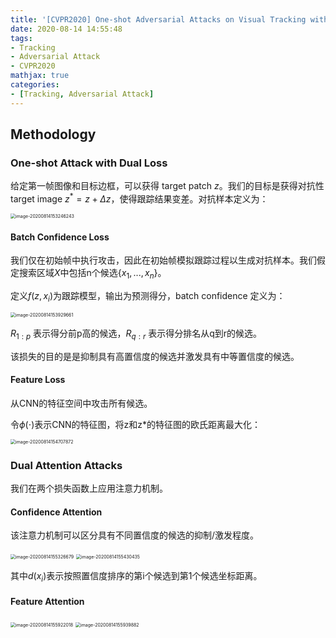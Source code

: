 ```yaml
---
title: '[CVPR2020] One-shot Adversarial Attacks on Visual Tracking with Dual Attention'
date: 2020-08-14 14:55:48
tags:
- Tracking
- Adversarial Attack
- CVPR2020
mathjax: true
categories:
- [Tracking, Adversarial Attack]
---
```


## Methodology

### One-shot Attack with Dual Loss

给定第一帧图像和目标边框，可以获得 target patch $z$。我们的目标是获得对抗性 target image $z^* = z + \Delta z$，使得跟踪结果变差。对抗样本定义为：

<img src="https://i.loli.net/2020/08/14/dwOyS9tYzB3VWN7.png" alt="image-20200814153246243" style="zoom:50%;" />

#### Batch Confidence Loss

我们仅在初始帧中执行攻击，因此在初始帧模拟跟踪过程以生成对抗样本。我们假定搜索区域$X$中包括n个候选$\{x_1,...,x_n\}$。

定义$f(z,x_i)$为跟踪模型，输出为预测得分，batch confidence 定义为：

<img src="https://i.loli.net/2020/08/14/N1JbGg5djOFiM4C.png" alt="image-20200814153929661" style="zoom:50%;" />

$R_{1:p}$ 表示得分前p高的候选，$R_{q:r}$ 表示得分排名从q到r的候选。

该损失的目的是是抑制具有高置信度的候选并激发具有中等置信度的候选。

#### Feature Loss

从CNN的特征空间中攻击所有候选。

令$\phi(\cdot)$表示CNN的特征图，将z和z*的特征图的欧氏距离最大化：

<img src="https://i.loli.net/2020/08/14/l54B7kZoFebw3fM.png" alt="image-20200814154707872" style="zoom:50%;" />

### Dual Attention Attacks

我们在两个损失函数上应用注意力机制。

#### Confidence Attention

该注意力机制可以区分具有不同置信度的候选的抑制/激发程度。

<img src="https://i.loli.net/2020/08/14/4MtgkjyhKdTCvx7.png" alt="image-20200814155326679" style="zoom:50%;" />

<img src="https://i.loli.net/2020/08/14/BRU7oq3CSL6FOQs.png" alt="image-20200814155430435" style="zoom:50%;" />

其中$d(x_i)$表示按照置信度排序的第i个候选到第1个候选坐标距离。

#### Feature Attention

<img src="https://i.loli.net/2020/08/14/c6LFT9P8GrmbKlJ.png" alt="image-20200814155922018" style="zoom:50%;" />

<img src="https://i.loli.net/2020/08/14/enBmzycjkdP8O6X.png" alt="image-20200814155939882" style="zoom:50%;" />